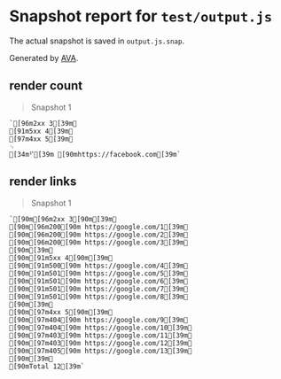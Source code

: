 # Snapshot report for `test/output.js`

The actual snapshot is saved in `output.js.snap`.

Generated by [AVA](https://ava.li).

## render count

> Snapshot 1

    `[96m2xx 3[39m␊
    [91m5xx 4[39m␊
    [97m4xx 5[39m␊
    ␊
    [34m⠋[39m [90mhttps://facebook.com[39m`

## render links

> Snapshot 1

    `[90m[96m2xx 3[90m[39m␊
    [90m[96m200[90m https://google.com/1[39m␊
    [90m[96m200[90m https://google.com/2[39m␊
    [90m[96m200[90m https://google.com/3[39m␊
    [90m[39m␊
    [90m[91m5xx 4[90m[39m␊
    [90m[91m500[90m https://google.com/4[39m␊
    [90m[91m501[90m https://google.com/5[39m␊
    [90m[91m501[90m https://google.com/6[39m␊
    [90m[91m501[90m https://google.com/7[39m␊
    [90m[91m501[90m https://google.com/8[39m␊
    [90m[39m␊
    [90m[97m4xx 5[90m[39m␊
    [90m[97m404[90m https://google.com/9[39m␊
    [90m[97m404[90m https://google.com/10[39m␊
    [90m[97m403[90m https://google.com/11[39m␊
    [90m[97m403[90m https://google.com/12[39m␊
    [90m[97m405[90m https://google.com/13[39m␊
    [90m[39m␊
    [90mTotal 12[39m`
